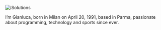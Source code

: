 ![iSolutions](https://www.isolutions.it/images/logo-header.png)

I’m  Gianluca, born in Milan on April 20, 1991, based in Parma, passionate about programming, technology and sports since ever.



